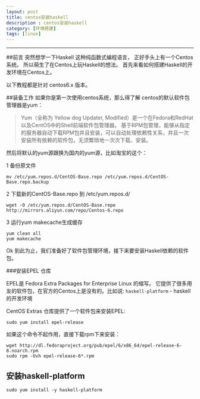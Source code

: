 ```yaml
---
layout: post
title: centos安装haskell
description : centos安装haskell
category: [环境搭建]
tags: [linux]
---
```



-----------------------


<div class="toc">
			
</div>

##前言
突然想学一下Haskell 这种纯函数式编程语言， 正好手头上有一个Centos系统。 所以萌生了在Centos上玩Haskell的想法。
首先来看如何搭建Haskell的开发环境在Centos上。 

以下教程都是针对 centos6.x 版本。


##装备工作
如果你是第一次使用centos系统，那么得了解 centos的默认软件包管理器是yum：

> Yum（全称为 Yellow dog Updater, Modified）是一个在Fedora和RedHat以及CentOS中的Shell前端软件包管理器。
> 基于RPM包管理，能够从指定的服务器自动下载RPM包并且安装，可以自动处理依赖性关系，并且一次安装所有依赖的软件包，无须繁琐地一次次下载、安装。

然后将默认的yum源跟换为国内的yum源，比如淘宝的这个：

1 备份原文件

	mv /etc/yum.repos.d/CentOS-Base.repo /etc/yum.repos.d/CentOS-Base.repo.backup

2 下载新的CentOS-Base.repo 到 /etc/yum.repos.d/
	
	wget -O /etc/yum.repos.d/CentOS-Base.repo http://mirrors.aliyun.com/repo/Centos-6.repo

3 运行yum makecache生成缓存
	
	yum clean all
	yum makecache

Ok 到此为止，我们准备好了软件包管理环境，接下来要安装Haskell依赖的软件包。

###安装EPEL 仓库

EPEL是  Fedora Extra Packages for Enterprise Linux 的缩写。
它提供了很多用友的软件包，在官方的Centos上是没有的。比如说: `haskell-platform` - haskell的开发环境

CentOS Extras 仓库提供了一个软件包来安装EPEL:

	sudo yum install epel-release

如果这个命令不起作用，直接下载rpm下来安装：

	wget http://dl.fedoraproject.org/pub/epel/6/x86_64/epel-release-6-8.noarch.rpm
	sudo rpm -Uvh epel-release-6*.rpm

## 安装haskell-platform

	sudo yum install -y haskell-platform

